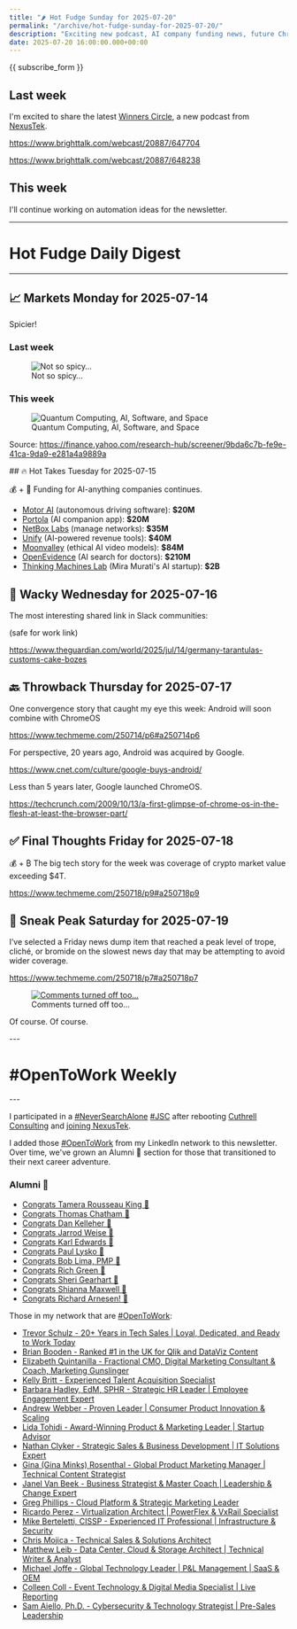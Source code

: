 ```yaml
---
title: "🌶️ Hot Fudge Sunday for 2025-07-20"
permalink: "/archive/hot-fudge-sunday-for-2025-07-20/"
description: "Exciting new podcast, AI company funding news, future ChromeOS & Android merge, and the crypto market's big moment"
date: 2025-07-20 16:00:00.000+00:00
---
```


{{ subscribe_form }}

## Last week

I'm excited to share the latest [Winners Circle](https://www.brighttalk.com/channel/20887), a new podcast from [NexusTek](https://nexustek.com).

https://www.brighttalk.com/webcast/20887/647704

https://www.brighttalk.com/webcast/20887/648238

## This week

I'll continue working on automation ideas for the newsletter.

---
   
# Hot Fudge Daily Digest
   
---
## 📈 Markets Monday for 2025-07-14
<p>
 Spicier!
</p>
<h3>
 <strong>
  Last
 </strong>
 week
</h3>
<figure>
 <img alt="Not so spicy…" draggable="false" src="https://assets.buttondown.email/images/48b3c25b-b488-46ca-b829-7697e1dfbe5c.png?w=960&amp;fit=max"/>
 <figcaption>
  Not so spicy…
 </figcaption>
</figure>
<h3>
 This week
</h3>
<figure>
 <img alt="Quantum Computing, AI, Software, and Space" draggable="false" src="https://assets.buttondown.email/images/2d11e585-bd17-49cc-983d-85cee9c65881.png?w=960&amp;fit=max"/>
 <figcaption>
  Quantum Computing, AI, Software, and Space
 </figcaption>
</figure>
<p>
 Source:
 <a href="https://finance.yahoo.com/research-hub/screener/9bda6c7b-fe9e-41ca-9da9-e281a4a9889a" rel="noopener noreferrer nofollow" target="_blank">
  https://finance.yahoo.com/research-hub/screener/9bda6c7b-fe9e-41ca-9da9-e281a4a9889a
 </a>
</p>
<p>
</p>
<p>
</p>
## 🔥 Hot Takes Tuesday for 2025-07-15
 
💰 + 🤖 Funding for AI-anything companies continues.

- <a href="https://www.techmeme.com/250714/p36#a250714p36">Motor AI</a> (autonomous driving software): **$20M**
- <a href="https://www.techmeme.com/250713/p8#a250713p8">Portola</a> (AI companion app): **$20M**
- <a href="https://www.techmeme.com/250714/p27#a250714p27">NetBox Labs</a> (manage networks): **$35M**
- <a href="https://www.techmeme.com/250715/p27#a250715p27">Unify</a> (AI-powered revenue tools): **$40M**
- <a href="https://www.techmeme.com/250714/p14#a250714p14">Moonvalley</a> (ethical AI video models): **$84M**
- <a href="https://www.techmeme.com/250715/p17#a250715p17">OpenEvidence</a> (AI search for doctors): **$210M**
- <a href="https://www.techmeme.com/250715/p18#a250715p18">Thinking Machines Lab</a> (Mira Murati's AI startup): **$2B**
   
## 🤪 Wacky Wednesday for 2025-07-16
 
The most interesting shared link in Slack communities:

(safe for work link)

https://www.theguardian.com/world/2025/jul/14/germany-tarantulas-customs-cake-bozes
   
## 🔙 Throwback Thursday for 2025-07-17
 
One convergence story that caught my eye this week: Android will soon combine with ChromeOS

https://www.techmeme.com/250714/p6#a250714p6

For perspective, 20 years ago, Android was acquired by Google.

https://www.cnet.com/culture/google-buys-android/

Less than 5 years later, Google launched ChromeOS.

https://techcrunch.com/2009/10/13/a-first-glimpse-of-chrome-os-in-the-flesh-at-least-the-browser-part/


   
## ✅ Final Thoughts Friday for 2025-07-18
 
💰 + ₿ The big tech story for the week was coverage of crypto market value exceeding $4T.

https://www.techmeme.com/250718/p9#a250718p9







   
## 🔮 Sneak Peak Saturday for 2025-07-19
<p>
 I’ve selected a Friday news dump item that reached a peak level of trope, cliché, or bromide on the slowest news day that may be attempting to avoid wider coverage.
</p>
<p>
 <a href="https://www.techmeme.com/250718/p7#a250718p7" rel="noopener noreferrer nofollow" target="_blank">
  https://www.techmeme.com/250718/p7#a250718p7
 </a>
</p>
<figure>
 <a href="https://www.linkedin.com/posts/joel-kaplan-63905618_europe-is-heading-down-the-wrong-path-on-activity-7351928745668055042-XuF7/" rel="noopener noreferrer" target="_blank">
  <img alt="Comments turned off too..." draggable="false" src="https://assets.buttondown.email/images/607f58cd-cae8-482e-9ba3-0a69475d6c32.png?w=960&amp;fit=max"/>
 </a>
 <figcaption>
  Comments turned off too...
 </figcaption>
</figure>
<p>
 Of course. Of course.
</p>
---
<h1 data-pm-slice="1 3 []">
 #OpenToWork Weekly
</h1>
---

I participated in a [#NeverSearchAlone](https://www.youtube.com/watch?v=OH3nzRdwYPA) [#JSC](https://www.phyl.org/jsc) after rebooting [Cuthrell Consulting](https://cuthrell.consulting) and [joining NexusTek](https://cuthrell.consulting/blog/jay-cuthrell-joins-nexustek/).

I added those [#OpenToWork](https://www.linkedin.com/search/results/content/?keywords=%23OpenToWork&amp;origin=FACETED_SEARCH&amp;postedBy=%5B%22first%22%5D&amp;sid=TbC&amp;sortBy=%22date_posted%22) from my LinkedIn network to this newsletter. Over time, we've grown an Alumni 🎉 section for those that transitioned to their next career adventure.

### Alumni 🎉

- [Congrats Tamera Rousseau King 🎉](https://www.linkedin.com/posts/activity-7343345962272120833-RNuK?utm_source=share&amp;utm_medium=member_desktop&amp;rcm=ACoAACk1T7oBu6QkP2p3bHgknv3R55ktER0dzqc)
- [Congrats Thomas Chatham 🎉](https://www.linkedin.com/in/thomaschatham/)
- [Congrats Dan Kelleher 🎉](https://www.linkedin.com/in/kelleherdan/)
- [Congrats Jarrod Weise 🎉](https://www.linkedin.com/posts/jarrodweise_thechargeahead-electricvehicles-innovation-activity-7325543362621509632-t5Oy?utm_source=share&amp;utm_medium=member_desktop&amp;rcm=ACoAACk1T7oBu6QkP2p3bHgknv3R55ktER0dzqc)
- [Congrats Karl Edwards 🎉](https://www.linkedin.com/posts/edwardskarl_im-happy-to-share-that-im-starting-a-new-activity-7323502970120138752-SLA-?utm_source=share&amp;utm_medium=member_desktop&amp;rcm=ACoAACk1T7oBu6QkP2p3bHgknv3R55ktER0dzqc)
- [Congrats Paul Lysko 🎉](https://www.linkedin.com/posts/paullysko_hellyeah-activity-7315070360708603905-ZDc_?utm_source=share&amp;utm_medium=member_desktop&amp;rcm=ACoAACk1T7oBu6QkP2p3bHgknv3R55ktER0dzqc)
- [Congrats Bob Lima, PMP 🎉](https://www.linkedin.com/posts/limarobert_im-happy-to-share-that-im-starting-a-new-activity-7315167863147769856-Tsk-?utm_source=share&amp;utm_medium=member_desktop&amp;rcm=ACoAACk1T7oBu6QkP2p3bHgknv3R55ktER0dzqc)
- [Congrats Rich Green 🎉](https://www.linkedin.com/posts/rich-green-5304804_im-happy-to-share-that-im-starting-a-new-activity-7312272227184324608-HmZN?utm_source=share&amp;utm_medium=member_desktop&amp;rcm=ACoAACk1T7oBu6QkP2p3bHgknv3R55ktER0dzqc)
- [Congrats Sheri Gearhart 🎉](https://www.linkedin.com/posts/sheri-gearhart_im-happy-to-share-that-im-starting-a-new-activity-7314986352909983745-VKzo?utm_source=share&amp;utm_medium=member_desktop&amp;rcm=ACoAACk1T7oBu6QkP2p3bHgknv3R55ktER0dzqc)
- [Congrats Shianna Maxwell 🎉](https://www.linkedin.com/posts/shiannamaxwell_im-happy-to-share-that-im-starting-a-new-activity-7302404919678902272-FHRz?utm_source=share&amp;utm_medium=member_desktop&amp;rcm=ACoAACk1T7oBu6QkP2p3bHgknv3R55ktER0dzqc)
- [Congrats Richard Arnesen! 🎉](https://www.linkedin.com/posts/richard-arnesen_im-happy-to-share-that-im-starting-a-new-activity-7290099022084616192-QjYm?utm_source=share&amp;utm_medium=member_desktop)

Those in my network that are [#OpenToWork](https://www.linkedin.com/search/results/content/?keywords=%23OpenToWork&amp;origin=FACETED_SEARCH&amp;postedBy=%5B%22first%22%5D&amp;sid=TbC&amp;sortBy=%22date_posted%22):

- [Trevor Schulz - 20+ Years in Tech Sales | Loyal, Dedicated, and Ready to Work Today](https://www.linkedin.com/in/trevorschulz/)
- [Brian Booden - Ranked #1 in the UK for Qlik and DataViz Content](https://www.linkedin.com/in/qlikluminary/)
- [Elizabeth Quintanilla - Fractional CMO, Digital Marketing Consultant &amp; Coach, Marketing Gunslinger](https://www.linkedin.com/in/elizabethquintanilla/)
- [Kelly Britt - Experienced Talent Acquisition Specialist](https://www.linkedin.com/in/kelly-britt/)
- [Barbara Hadley, EdM, SPHR - Strategic HR Leader | Employee Engagement Expert](https://www.linkedin.com/in/barbarahadleyhrleader/)
- [Andrew Webber - Proven Leader | Consumer Product Innovation &amp; Scaling](https://www.linkedin.com/in/andrewwebber/)
- [Lida Tohidi - Award-Winning Product &amp; Marketing Leader | Startup Advisor](https://www.linkedin.com/in/lidatohidi/)
- [Nathan Clyker - Strategic Sales &amp; Business Development | IT Solutions Expert](https://www.linkedin.com/in/nathan-clyker/)
- [Gina (Gina Minks) Rosenthal - Global Product Marketing Manager | Technical Content Strategist](https://www.linkedin.com/in/gminks/)
- [Janel Van Beek - Business Strategist &amp; Master Coach | Leadership &amp; Change Expert](https://www.linkedin.com/in/janellanzadbafrancievanwirkus220/)
- [Greg Phillips - Cloud Platform &amp; Strategic Marketing Leader](https://www.linkedin.com/in/gregaphillips/)
- [Ricardo Perez - Virtualization Architect | PowerFlex &amp; VxRail Specialist](https://www.linkedin.com/in/ricardo-perez-atx)
- [Mike Berteletti, CISSP - Experienced IT Professional | Infrastructure &amp; Security](https://www.linkedin.com/in/mike-berteletti-cissp/)
- [Chris Mojica - Technical Sales &amp; Solutions Architect](https://www.linkedin.com/in/pcmojica/)
- [Matthew Leib - Data Center, Cloud &amp; Storage Architect | Technical Writer &amp; Analyst](https://www.linkedin.com/in/matthewleib/)
- [Michael Joffe - Global Technology Leader | P&amp;L Management | SaaS &amp; OEM](https://www.linkedin.com/in/joffemichael/)
- [Colleen Coll - Event Technology &amp; Digital Media Specialist | Live Reporting](https://www.linkedin.com/in/colleen-coll-b971505/)
- [Sam Aiello, Ph.D. - Cybersecurity &amp; Technology Strategist | Pre-Sales Leadership](https://www.linkedin.com/in/samaiello/)
